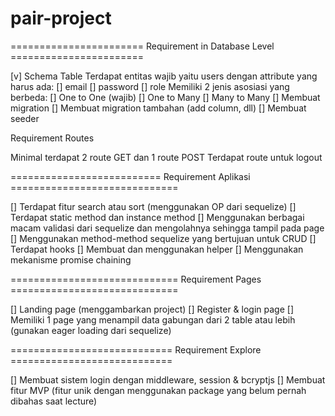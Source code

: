 # pair-project

======================= Requirement in Database Level =======================

[v] Schema Table
    Terdapat entitas wajib yaitu users dengan attribute yang harus ada:
    [] email
    [] password
    [] role
    Memiliki 2 jenis asosiasi yang berbeda:
    [] One to One (wajib)
    [] One to Many
    [] Many to Many
[] Membuat migration
[] Membuat migration tambahan (add column, dll)
[] Membuat seeder

Requirement Routes

Minimal terdapat 2 route GET dan 1 route POST
Terdapat route untuk logout


========================== Requirement Aplikasi =============================

[] Terdapat fitur search atau sort (menggunakan OP dari sequelize)
[] Terdapat static method dan instance method
[] Menggunakan berbagai macam validasi dari sequelize dan mengolahnya sehingga tampil pada page
[] Menggunakan method-method sequelize yang bertujuan untuk CRUD
[] Terdapat hooks
[] Membuat dan menggunakan helper
[] Menggunakan mekanisme promise chaining

============================= Requirement Pages =============================

[] Landing page (menggambarkan project)
[] Register & login page
[] Memiliki 1 page yang menampil data gabungan dari 2 table atau lebih (gunakan eager loading dari sequelize)

============================ Requirement Explore ============================

[] Membuat sistem login dengan middleware, session & bcryptjs
[] Membuat fitur MVP (fitur unik dengan menggunakan package yang belum pernah dibahas saat lecture)

